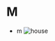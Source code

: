 # M
* m
![house](https://github.com/shiep18/EIS2020/blob/master/students/CaoJiaYang/house/house.jpg)
